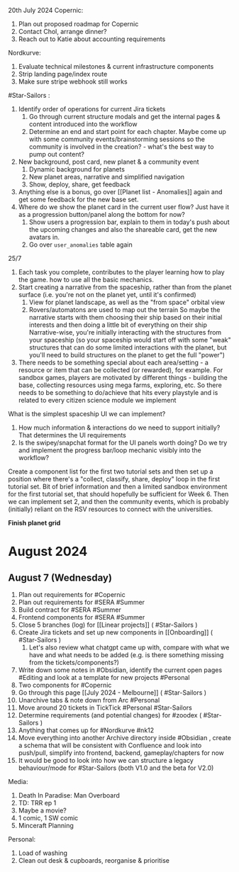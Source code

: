 20th July 2024
Copernic:
1. Plan out proposed roadmap for Copernic
2. Contact Chol, arrange dinner?
3. Reach out to Katie about accounting requirements

Nordkurve:
1. Evaluate technical milestones & current infrastructure components
2. Strip landing page/index route
3. Make sure stripe webhook still works

#Star-Sailors :
1. Identify order of operations for current Jira tickets
	1. Go through current structure modals and get the internal pages & content introduced into the workflow
	2. Determine an end and start point for each chapter. Maybe come up with some community events/brainstorming sessions so the community is involved in the creation? - what's the best way to pump out content?
2. New background, post card, new planet & a community event
	1. Dynamic background for planets
	2. New planet areas, narrative and simplified navigation
	3. Show, deploy, share, get feedback
3. Anything else is a bonus, go over [[Planet list - Anomalies]] again and get some feedback for the new base set.
4. Where do we show the planet card in the current user flow? Just have it as a progression button/panel along the bottom for now?
	1. Show users a progression bar, explain to them in today's push about the upcoming changes and also the shareable card, get the new avatars in.
	2. Go over `user_anomalies` table again


25/7
1. Each task you complete, contributes to the player learning how to play the game. how to use all the basic mechanics.
2. Start creating a narrative from the spaceship, rather than from the planet surface (i.e. you're not on the planet yet, until it's confirmed)
	1. View for planet landscape, as well as the "from space" orbital view
	2. Rovers/automatons are used to map out the terrain
	So maybe the narrative starts with them choosing their ship based on their initial interests and then doing a little bit of everything on their ship
	Narrative-wise, you're initially interacting with the structures from your spaceship (so your spaceship would start off with some "weak" structures that can do some limited interactions with the planet, but you'll need to build structures on the planet to get the full "power")
3. There needs to be something special about each area/setting - a resource or item that can be collected (or rewarded), for example. For sandbox games, players are motivated by different things - building the base, collecting resources using mega farms, exploring, etc. So there needs to be something to do/achieve that hits every playstyle and is related to every citizen science module we implement

What is the simplest spaceship UI we can implement?
1. How much information & interactions do we need to support initially? That determines the UI requirements
2. Is the swipey/snapchat format for the UI panels worth doing? Do we try and implement the progress bar/loop mechanic visibly into the workflow?

Create a component list for the first two tutorial sets and then set up a position where there's a "collect, classify, share, deploy" loop in the first tutorial set. Bit of brief information and then a limited sandbox environment for the first tutorial set, that should hopefully be sufficient for Week 6.
Then we can implement set 2, and then the community events, which is probably (initially) reliant on the RSV resources to connect with the universities.

**Finish planet grid** 

# August 2024
## August 7 (Wednesday)
1. Plan out requirements for #Copernic
2. Plan out requirements for #SERA #Summer
3. Build contract for #SERA #Summer 
4. Frontend components for #SERA #Summer 
5. Close 5 branches (log) for [[Linear projects]] ( #Star-Sailors )
6. Create Jira tickets and set up new components in [[Onboarding]] ( #Star-Sailors )
	1. Let's also review what chatgpt came up with, compare with what we have and what needs to be added (e.g. is there something missing from the tickets/components?)
7. Write down some notes in #Obsidian, identify the current open pages #Editing and look at a template for new projects #Personal 
8. Two components for #Copernic 
9. Go through this page [[July 2024 - Melbourne]] ( #Star-Sailors )
10. Unarchive tabs & note down from Arc #Personal
11. Move around 20 tickets in TickTick #Personal #Star-Sailors 
12. Determine requirements (and potential changes) for #zoodex ( #Star-Sailors )
13. Anything that comes up for #Nordkurve #nk12 
14. Move everything into another Archive directory inside #Obsidian , create a schema that will be consistent with Confluence and look into push/pull, simplify into frontend, backend, gameplay/chapters for now
15. It would be good to look into how we can structure a legacy behaviour/mode for #Star-Sailors  (both V1.0 and the beta for V2.0)

Media:
1. Death In Paradise: Man Overboard
2. TD: TRR ep 1
3. Maybe a movie?
4. 1 comic, 1 SW comic
5. Minceraft Planning

Personal:
1. Load of washing
2. Clean out desk & cupboards, reorganise & prioritise